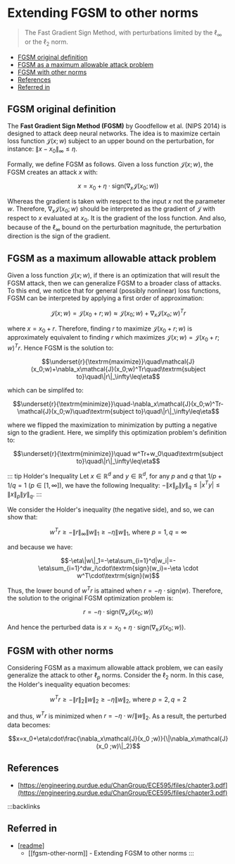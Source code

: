# Extending FGSM to other norms

> The Fast Gradient Sign Method, with perturbations limited by the $\ell_\infty$ or the $\ell_2$ norm.

- [FGSM original definition](#fgsm-original-definition)
- [FGSM as a maximum allowable attack problem](#fgsm-as-a-maximum-allowable-attack-problem)
- [FGSM with other norms](#fgsm-with-other-norms)
- [References](#references)
- [Referred in](#referred-in)

## FGSM original definition

The **Fast Gradient Sign Method (FGSM)** by Goodfellow et al. (NIPS 2014) is designed to attack deep neural networks. The idea is to maximize certain loss function $\mathcal{J}(x; w)$ subject to an upper bound on the perturbation, for instance: $\|x-x_0\|_\infty \leq \eta$.

Formally, we define FGSM as follows. Given a loss function $\mathcal{J}(x; w)$, the FGSM creates an attack $x$ with:

$$x=x_0+\eta\cdot \text{sign}(\nabla_x\mathcal{J}(x_0;w))$$

Whereas the gradient is taken with respect to the input $x$ not the parameter $w$. Therefore, $\nabla_x\mathcal{J}(x_0;w)$ should be interpreted as the gradient of $\mathcal{J}$ with respect to $x$ evaluated at $x_0$. It is the gradient of the loss function. And also, because of the $\ell_\infty$ bound on the perturbation magnitude, the perturbation direction is the sign of the gradient.

## FGSM as a maximum allowable attack problem

Given a loss function $\mathcal{J}(x; w)$, if there is an optimization that will result the FGSM attack, then we can generalize FGSM to a broader class of attacks. To this end, we notice that for general (possibly nonlinear) loss functions, FGSM can be interpreted by applying a first order of approximation:

$$\mathcal{J}(x;w)=\mathcal{J}(x_0+r;w)\approx\mathcal{J}(x_0;w)+\nabla_x\mathcal{J}(x_o;w)^Tr$$

where $x=x_0+r$. Therefore, finding $r$ to maximize $\mathcal{J}(x_0+r;w)$ is approximately equivalent to finding $r$ which maximizes $\mathcal{J}(x; w)=\mathcal{J}(x_0+r; w)^Tr$. Hence FGSM is the solution to:

$$\underset{r}{\textrm{maximize}}\quad\mathcal{J}(x_0;w)+\nabla_x\mathcal{J}(x_0;w)^Tr\quad\textrm{subject to}\quad\|r\|_\infty\leq\eta$$

which can be simplifed to:

$$\underset{r}{\textrm{minimize}}\quad-\nabla_x\mathcal{J}(x_0;w)^Tr-\mathcal{J}(x_0;w)\quad\textrm{subject to}\quad\|r\|_\infty\leq\eta$$

where we flipped the maximization to minimization by putting a negative sign to the gradient. Here, we simplify this optimization problem's definition to:

$$\underset{r}{\textrm{minimize}}\quad w^Tr+w_0\quad\textrm{subject to}\quad\|r\|_\infty\leq\eta$$

::: tip Holder's Inequality
Let $x \in \mathbb{R}^d$ and $y \in \mathbb{R}^d$, for any $p$ and $q$ that $1/p+1/q=1\ (p\in[1,\infty])$, we have the following Inequality: $-\|x\|_p\|y\|_q\leq|x^Ty|\leq\|x\|_p\|y\|_q$.
:::

We consider the Holder's inequality (the negative side), and so, we can show that:

$$w^Tr\geq-\|r\|_\infty\|w\|_1\geq-\eta\|w\|_1,\ \textrm{where}\ p=1, q=\infty$$

and because we have:

$$-\eta\|w\|_1=-\eta\sum_{i=1}^d|w_i|=-\eta\sum_{i=1}^dw_i\cdot\textrm{sign}(w_i)=-\eta \cdot w^T\cdot\textrm{sign}(w)$$

Thus, the lower bound of $w^Tr$ is attained when $r=-\eta\cdot\textrm{sign}(w)$. Therefore, the solution to the original FGSM optimization problem is:

$$r=-\eta\cdot\textrm{sign}(\nabla_x\mathcal{J}(x_0;w))$$

And hence the perturbed data is $x=x_0+\eta\cdot\textrm{sign}(\nabla_x\mathcal{J}(x_0 ;w))$.

## FGSM with other norms

Considering FGSM as a maximum allowable attack problem, we can easily generalize the attack to other $\ell_p$ norms. Consider the $\ell_2$ norm. In this case, the Holder's inequality equation becomes:

$$w^Tr\geq-\|r\|_2\|w\|_2\geq-\eta\|w\|_2,\ \textrm{where}\ p=2, q=2$$

and thus, $w^Tr$ is minimized when $r=-\eta\cdot w / \|w\|_2$. As a result, the perturbed data becomes:

$$x=x_0+\eta\cdot\frac{\nabla_x\mathcal{J}(x_0 ;w)}{\|\nabla_x\mathcal{J}(x_0 ;w)\|_2}$$

## References

- [https://engineering.purdue.edu/ChanGroup/ECE595/files/chapter3.pdf](https://engineering.purdue.edu/ChanGroup/ECE595/files/chapter3.pdf)

:::backlinks
## Referred in
* [[readme]]
	* [[fgsm-other-norm]] - Extending FGSM to other norms
:::

[//begin]: # "Autogenerated link references for markdown compatibility"
[readme]: readme.md "🔬 Spencer's Wiki"
[//end]: # "Autogenerated link references"
